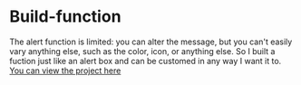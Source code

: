 # Build-function

The alert function is limited: you can alter the message, but you can't easily vary anything else, such as the color, icon, or anything else. So I built a fuction just like an alert box and can be customed in any way I want it to.
<br>
[You can view the project here](https://oyelakin-mercy.github.io/Build-function/)
